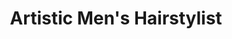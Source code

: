 ---
title: "Artistic Men's Hairstylist"
url: /roslyn-heights/artistic-mens-hairstylist/
shop: hairdresser
---